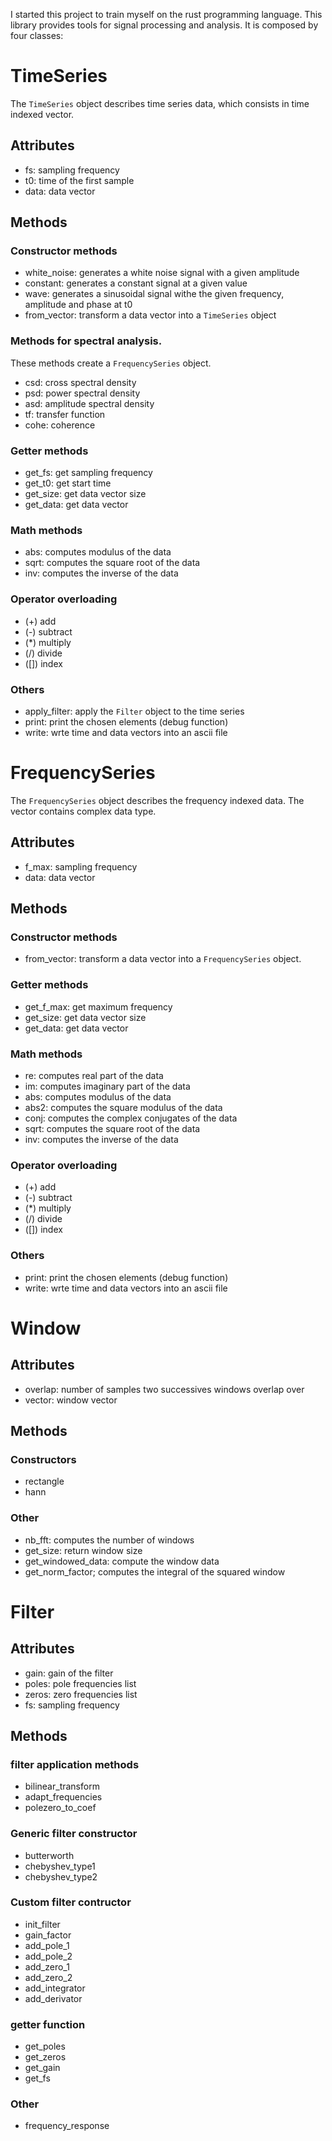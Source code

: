 I started this project to train myself on the rust programming language.
This library provides tools for signal processing and analysis. It is composed by four classes:


# TimeSeries
The `TimeSeries` object describes time series data, which consists in time indexed vector.

## Attributes
 - fs: sampling frequency
 - t0: time of the first sample
 - data: data vector

## Methods

### Constructor methods
 - white_noise: generates a white noise signal with a given amplitude
 - constant: generates a constant signal at a given value
 - wave: generates a sinusoidal signal withe the given frequency, amplitude and phase at t0
 - from_vector: transform a data vector into a `TimeSeries` object
### Methods for spectral analysis.
These methods create a `FrequencySeries` object.
 - csd: cross spectral density
 - psd: power spectral density
 - asd: amplitude spectral density
 - tf: transfer function
 - cohe: coherence
### Getter methods
 - get_fs: get sampling frequency
 - get_t0: get start time
 - get_size: get data vector size
 - get_data: get data vector
### Math methods
 - abs: computes modulus of the data
 - sqrt: computes the square root of the data
 - inv: computes the inverse of the data
### Operator overloading
 - (+) add
 - (-) subtract
 - (*) multiply
 - (/) divide
 - ([]) index
### Others
 - apply_filter: apply the `Filter` object to the time series
 - print: print the chosen elements (debug function)
 - write: wrte time and data vectors into an ascii file


# FrequencySeries
The `FrequencySeries` object describes the frequency indexed data. The vector contains complex data type.

## Attributes
 - f_max: sampling frequency
 - data: data vector

## Methods

### Constructor methods
 - from_vector: transform a data vector into a `FrequencySeries` object.
### Getter methods
 - get_f_max: get maximum frequency
 - get_size: get data vector size
 - get_data: get data vector
### Math methods
 - re: computes real part of the data
 - im: computes imaginary part of the data
 - abs: computes modulus of the data
 - abs2: computes the square modulus of the data
 - conj: computes the complex conjugates of the data
 - sqrt: computes the square root of the data
 - inv: computes the inverse of the data
### Operator overloading
 - (+) add
 - (-) subtract
 - (*) multiply
 - (/) divide
 - ([]) index
### Others
 - print: print the chosen elements (debug function)
 - write: wrte time and data vectors into an ascii file


# Window

## Attributes
 - overlap: number of samples two successives windows overlap over
 - vector: window vector

## Methods

### Constructors
 - rectangle
 - hann
### Other
 - nb_fft: computes the number of windows
 - get_size: return window size
 - get_windowed_data: compute the window data
 - get_norm_factor; computes the integral of the squared window


# Filter

## Attributes
 - gain: gain of the filter
 - poles: pole frequencies list
 - zeros: zero frequencies list
 - fs: sampling frequency

## Methods

### filter application methods
 - bilinear_transform
 - adapt_frequencies
 - polezero_to_coef
### Generic filter constructor
 - butterworth
 - chebyshev_type1
 - chebyshev_type2
### Custom filter contructor
 - init_filter
 - gain_factor
 - add_pole_1
 - add_pole_2
 - add_zero_1
 - add_zero_2
 - add_integrator
 - add_derivator
### getter function
 - get_poles
 - get_zeros
 - get_gain
 - get_fs
### Other
 - frequency_response

